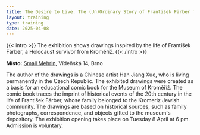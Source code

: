 ```yaml
---
title: The Desire to Live. The (Un)Ordinary Story of František Färber from Kroměříž 
layout: training
type: training
date: 2025-04-08
---
```


{{< intro >}}
The exhibition shows drawings inspired by the life of František Färber, a Holocaust survivor from Kroměříž.
{{< /intro >}}
</br>

**Místo:** [Small Mehrin](https://malymehrin.cz/), Vídeňská 14, Brno

The author of the drawings is a Chinese artist Han Jiang Xue, who is living permanently in the Czech Republic. The exhibited drawings were created as a basis for an educational comic book for the Museum of Kroměříž. The comic book traces the imprint of historical events of the 20th century in the life of František Färber, whose family belonged to the Kromeriz Jewish community. The drawings are based on historical sources, such as family photographs, correspondence, and objects gifted to the museum's depository. 
The exhibition opening takes place on Tuesday 8 April at 6 pm. Admission is voluntary.

